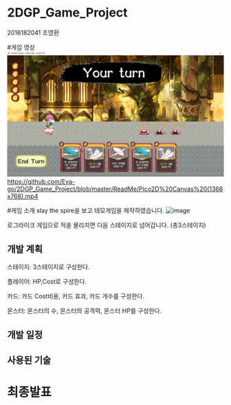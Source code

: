# 2DGP_Game_Project
2016182041 조영환


#게임 영상
![image](https://github.com/Eva-go/2DGP_Game_Project/blob/master/ReadMe/stage1.png?raw=true)
https://github.com/Eva-go/2DGP_Game_Project/blob/master/ReadMe/Pico2D%20Canvas%20(1366x768).mp4

#게임 소개
slay the spire을 보고 데모게임을 제작하였습니다.
![image](https://user-images.githubusercontent.com/55368765/121574453-3d0f8d80-ca61-11eb-93a5-a66aff269943.png)

로그라이크 게임으로 적을 물리치면 다음 스테이지로 넘어갑니다. (총3스테이지)

## 개발 계획

스테이지: 3스테이지로 구성한다.

플레이어: HP,Cost로 구성한다.

카드: 카드 Cost비용, 카드 효과, 카드 개수를 구성한다.

몬스터: 몬스터의 수, 몬스터의 공격력, 몬스터 HP를 구성한다.

## 개발 일정


## 사용된 기술

# 최종발표
